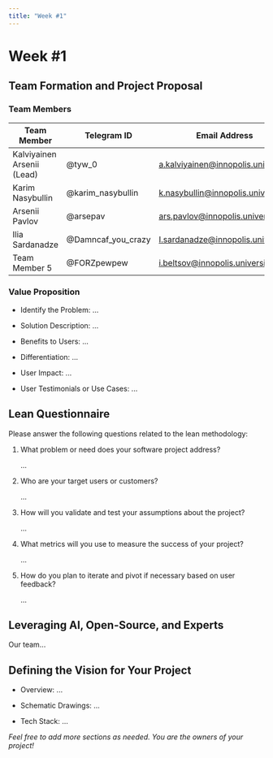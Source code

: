 ```yaml
---
title: "Week #1"
---
```


# Week #1

## **Team Formation and Project Proposal**

### **Team Members**

| Team Member              | Telegram ID   | Email Address   |
|--------------------------|---------------|-----------------|
| Kalviyainen Arsenii (Lead) | @tyw_0 | a.kalviyainen@innopolis.university |
| Karim Nasybullin | @karim_nasybullin | k.nasybullin@innopolis.university |
| Arsenii Pavlov | @arsepav | ars.pavlov@innopolis.university |
| Ilia Sardanadze | @Damncaf_you_crazy | I.sardanadze@innopolis.university |
| Team Member 5 | @FORZpewpew | i.beltsov@innopolis.university |

### **Value Proposition**

- Identify the Problem:
...

- Solution Description:
...

- Benefits to Users:
...

- Differentiation:
...

- User Impact:
...

- User Testimonials or Use Cases:
...

## **Lean Questionnaire**

Please answer the following questions related to the lean methodology:

1. What problem or need does your software project address? 
   
   ...

2. Who are your target users or customers?

   ...

3. How will you validate and test your assumptions about the project?

   ...

4. What metrics will you use to measure the success of your project?

   ...

5. How do you plan to iterate and pivot if necessary based on user feedback?

   ...

## **Leveraging AI, Open-Source, and Experts**

Our team...

## **Defining the Vision for Your Project**

- Overview: ...

- Schematic Drawings: ...

- Tech Stack: ...

*Feel free to add more sections as needed. You are the owners of your project!*
